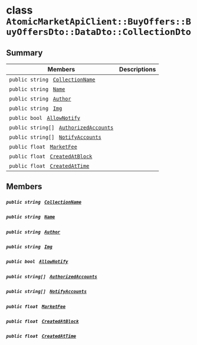 # class `AtomicMarketApiClient::BuyOffers::BuyOffersDto::DataDto::CollectionDto` 

## Summary

 Members                                | Descriptions                                
----------------------------------------|---------------------------------------------
`public string ` [`CollectionName`](#class_atomic_market_api_client_1_1_buy_offers_1_1_buy_offers_dto_1_1_data_dto_1_1_collection_dto_1ab3dee328d6124bafe5953a8f45ce45ea) | 
`public string ` [`Name`](#class_atomic_market_api_client_1_1_buy_offers_1_1_buy_offers_dto_1_1_data_dto_1_1_collection_dto_1a7ee9065718e6628dc7791b756fa6c0f9) | 
`public string ` [`Author`](#class_atomic_market_api_client_1_1_buy_offers_1_1_buy_offers_dto_1_1_data_dto_1_1_collection_dto_1a13cf46aff4dea87a8f5285a09efece69) | 
`public string ` [`Img`](#class_atomic_market_api_client_1_1_buy_offers_1_1_buy_offers_dto_1_1_data_dto_1_1_collection_dto_1a535444299930a3b6ed4406a861482ba6) | 
`public bool ` [`AllowNotify`](#class_atomic_market_api_client_1_1_buy_offers_1_1_buy_offers_dto_1_1_data_dto_1_1_collection_dto_1a47cf88154d150fad46d4c5bffeeab3f4) | 
`public string[] ` [`AuthorizedAccounts`](#class_atomic_market_api_client_1_1_buy_offers_1_1_buy_offers_dto_1_1_data_dto_1_1_collection_dto_1a73107b37932581e90371846fa5426738) | 
`public string[] ` [`NotifyAccounts`](#class_atomic_market_api_client_1_1_buy_offers_1_1_buy_offers_dto_1_1_data_dto_1_1_collection_dto_1a630d4b26de24402e31e54373d21d0f66) | 
`public float ` [`MarketFee`](#class_atomic_market_api_client_1_1_buy_offers_1_1_buy_offers_dto_1_1_data_dto_1_1_collection_dto_1acb0447ac03c9fb10b63432c5294f3a93) | 
`public float ` [`CreatedAtBlock`](#class_atomic_market_api_client_1_1_buy_offers_1_1_buy_offers_dto_1_1_data_dto_1_1_collection_dto_1a0caa720646d595f07067fcc6c44a4b2e) | 
`public float ` [`CreatedAtTime`](#class_atomic_market_api_client_1_1_buy_offers_1_1_buy_offers_dto_1_1_data_dto_1_1_collection_dto_1a14bdb6268c108cfc8647325d8aff2078) | 

## Members

##### `public string ` [`CollectionName`](#class_atomic_market_api_client_1_1_buy_offers_1_1_buy_offers_dto_1_1_data_dto_1_1_collection_dto_1ab3dee328d6124bafe5953a8f45ce45ea) 

##### `public string ` [`Name`](#class_atomic_market_api_client_1_1_buy_offers_1_1_buy_offers_dto_1_1_data_dto_1_1_collection_dto_1a7ee9065718e6628dc7791b756fa6c0f9) 

##### `public string ` [`Author`](#class_atomic_market_api_client_1_1_buy_offers_1_1_buy_offers_dto_1_1_data_dto_1_1_collection_dto_1a13cf46aff4dea87a8f5285a09efece69) 

##### `public string ` [`Img`](#class_atomic_market_api_client_1_1_buy_offers_1_1_buy_offers_dto_1_1_data_dto_1_1_collection_dto_1a535444299930a3b6ed4406a861482ba6) 

##### `public bool ` [`AllowNotify`](#class_atomic_market_api_client_1_1_buy_offers_1_1_buy_offers_dto_1_1_data_dto_1_1_collection_dto_1a47cf88154d150fad46d4c5bffeeab3f4) 

##### `public string[] ` [`AuthorizedAccounts`](#class_atomic_market_api_client_1_1_buy_offers_1_1_buy_offers_dto_1_1_data_dto_1_1_collection_dto_1a73107b37932581e90371846fa5426738) 

##### `public string[] ` [`NotifyAccounts`](#class_atomic_market_api_client_1_1_buy_offers_1_1_buy_offers_dto_1_1_data_dto_1_1_collection_dto_1a630d4b26de24402e31e54373d21d0f66) 

##### `public float ` [`MarketFee`](#class_atomic_market_api_client_1_1_buy_offers_1_1_buy_offers_dto_1_1_data_dto_1_1_collection_dto_1acb0447ac03c9fb10b63432c5294f3a93) 

##### `public float ` [`CreatedAtBlock`](#class_atomic_market_api_client_1_1_buy_offers_1_1_buy_offers_dto_1_1_data_dto_1_1_collection_dto_1a0caa720646d595f07067fcc6c44a4b2e) 

##### `public float ` [`CreatedAtTime`](#class_atomic_market_api_client_1_1_buy_offers_1_1_buy_offers_dto_1_1_data_dto_1_1_collection_dto_1a14bdb6268c108cfc8647325d8aff2078) 


